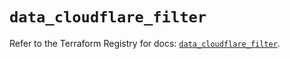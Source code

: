 # `data_cloudflare_filter`

Refer to the Terraform Registry for docs: [`data_cloudflare_filter`](https://registry.terraform.io/providers/cloudflare/cloudflare/5.9.0/docs/data-sources/filter).
